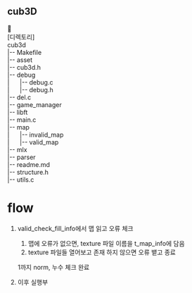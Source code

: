 ## cub3D ##

🧊  
[디렉토리]  
cub3d  
|-- Makefile  
|-- asset  
|-- cub3d.h  
|-- debug  
|&nbsp;&nbsp;&nbsp;&nbsp;&nbsp;&nbsp;|-- debug.c  
|&nbsp;&nbsp;&nbsp;&nbsp;&nbsp;&nbsp;|-- debug.h  
|-- del.c  
|-- game_manager  
|-- libft  
|-- main.c  
|-- map  
|&nbsp;&nbsp;&nbsp;&nbsp;&nbsp;&nbsp;|-- invalid_map  
|&nbsp;&nbsp;&nbsp;&nbsp;&nbsp;&nbsp;|-- valid_map  
|-- mlx  
|-- parser  
|-- readme.md  
|-- structure.h  
|-- utils.c  

# flow #

1. valid_check_fill_info에서 맵 읽고 오류 체크
	1. 맵에 오류가 없으면, texture 파일 이름을 t_map_info에 담음
	2. texture 파일들 열어보고 존재 하지 않으면 오류 뱉고 종료

	1까지 norm, 누수 체크 완료

2. 이후 실행부
